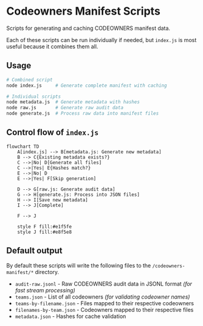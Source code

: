 # Codeowners Manifest Scripts

Scripts for generating and caching CODEOWNERS manifest data.

Each of these scripts can be run individually if needed, but `index.js` is most useful because it combines them all.

## Usage

```bash
# Combined script
node index.js     # Generate complete manifest with caching

# Individual scripts
node metadata.js  # Generate metadata with hashes
node raw.js       # Generate raw audit data
node generate.js  # Process raw data into manifest files
```

## Control flow of `index.js`

```mermaid
flowchart TD
    A[index.js] --> B[metadata.js: Generate new metadata]
    B --> C{Existing metadata exists?}
    C -->|No| D[Generate all files]
    C -->|Yes| E{Hashes match?}
    E -->|No| D
    E -->|Yes| F[Skip generation]

    D --> G[raw.js: Generate audit data]
    G --> H[generate.js: Process into JSON files]
    H --> I[Save new metadata]
    I --> J[Complete]

    F --> J

    style F fill:#e1f5fe
    style J fill:#e8f5e8
```

## Default output

By default these scripts will write the following files to the `/codeowners-manifest/*` directory.

- `audit-raw.jsonl` - Raw CODEOWNERS audit data in JSONL format _(for fast stream processing)_
- `teams.json` - List of all codeowners _(for validating codeowner names)_
- `teams-by-filename.json` - Files mapped to their respective codeowners
- `filenames-by-team.json` - Codeowners mapped to their respective files
- `metadata.json` - Hashes for cache validation
